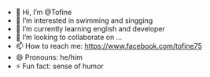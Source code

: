 - 👋 Hi, I’m @Tofine
- 👀 I’m interested in swimming and singging
- 🌱 I’m currently learning english and developer
- 💞️ I’m looking to collaborate on ...
- 📫 How to reach me: https://www.facebook.com/tofine75
- 😄 Pronouns: he/him
- ⚡ Fun fact: sense of humor

<!---
HVDuyy/HVDuyy is a ✨ special ✨ repository because its `README.md` (this file) appears on your GitHub profile.
You can click the Preview link to take a look at your changes.
--->

